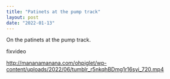 ```yaml
---
title: "Patinets at the pump track"
layout: post
date: "2022-01-13"
---
```


On the patinets at the pump track.

fixvideo

http://mananamanana.com/ohpiglet/wp-content/uploads/2022/06/tumblr_r5nkqhBDmg1r16syi_720.mp4
